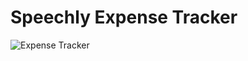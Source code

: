# Speechly Expense Tracker

![Expense Tracker](https://i.ibb.co/VJjj3Kp/Screenshot-2020-12-18-205600.png)
